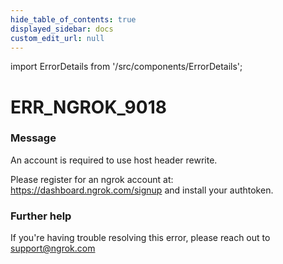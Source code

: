 ```yaml
---
hide_table_of_contents: true
displayed_sidebar: docs
custom_edit_url: null
---
```


import ErrorDetails from '/src/components/ErrorDetails';

# ERR_NGROK_9018

### Message
An account is required to use host header rewrite.

Please register for an ngrok account at: https://dashboard.ngrok.com/signup and install your authtoken.

### Further help
If you're having trouble resolving this error, please reach out to [support@ngrok.com](mailto:support@ngrok.com?subject=Help%20with%20ERR_NGROK_9018)

<ErrorDetails error='err_ngrok_9018' />
